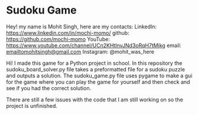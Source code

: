 # Sudoku Game
Hey! my name is Mohit Singh, here are my contacts: 
LinkedIn: https://www.linkedin.com/in/mochi-momo/
github: https://github.com/mochi-momo
YouTube: https://www.youtube.com/channel/UCn2KHtlnvJNd3oRqH7tMjkg
email: emailtomohitsingh@gmail.com
Instagram: @mohit_was_here

Hi! I made this game for a Python project in school.
In this repository the sudoku_board_solver.py file takes a preformatted file for a sudoku puzzle and outputs a solution.
The sudoku_game.py file uses pygame to make a gui for the game where you can play the game for yourself and then check and see if you had the correct solution.

There are still a few issues with the code that I am still working on so the project is unfinished.
